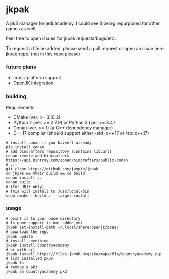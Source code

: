 # jkpak
A pk3 manager for jedi academy. I could see it being repurposed for other games as well.

Feel free to open issues for jkpak requests/bugs/etc.

To request a file be added, please send a pull request or open an issue here [jkpak-repo](https://github.com/jampio/jkpak-repo). (not in this repo please)

### future plans
* cross-platform support
* OpenJK integration

### building
Requirements
* CMake (ver. >= 3.10.2)
* Python 2 (ver. >= 2.7.9) or Python 3 (ver. >= 3.4)
* Conan (ver. >= 1) (a C++ dependency manager)
* C++17 compiler (should support either -std=c++17 or /std:c++17)
```shell
# install conan if you haven't already
pip install conan
# add bincrafters repository (contains libcurl)
conan remote add bincrafters https://api.bintray.com/conan/bincrafters/public-conan
# ...
git clone https://github.com/jampio/jkpak
cd jkpak && mkdir build && cd build
conan install ..
conan build ..
# (for UNIX only)
# this will install to /usr/local/bin
sudo cmake --build . --target install
```

### usage
```shell
# point it to your base directory
# fs_game support is not added yet
jkpak set-install-path ~/.local/share/openjk/base/
# download the repo
jkpak update
# install something
jkpak install countryacademy
# or with url
jkpak install https://files.jkhub.org/jka/maps/ffa/countryacademy.zip
# list installed pk3s
jkpak ls
# remove a pk3
jkpak rm countryacademy.pk3
```
